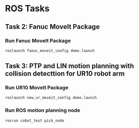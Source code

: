 # ROS Tasks

## Task 2: Fanuc MoveIt Package

### Run Fanuc MoveIt Package

```bash
roslaunch fanuc_moveit_config demo.launch
```

## Task 3: PTP and LIN motion planning with collision detecttion for UR10 robot arm

### Run UR10 MoveIt Package

```bash
roslaunch new_ur_moveit_config demo.launch
```

### Run ROS motion planning node 

```bash
rosrun cobot_test pick_node
```
